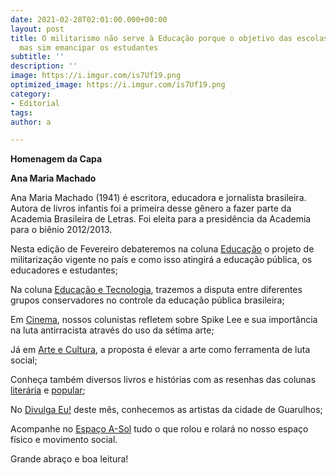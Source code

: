 ```yaml
---
date: 2021-02-28T02:01:00.000+00:00
layout: post
title: O militarismo não serve à Educação porque o objetivo das escolas não é versar,
  mas sim emancipar os estudantes
subtitle: ''
description: ''
image: https://i.imgur.com/is7Uf19.png
optimized_image: https://i.imgur.com/is7Uf19.png
category:
- Editorial
tags: 
author: a

---
```

**Homenagem da Capa**

**Ana Maria Machado**

Ana Maria Machado (1941) é escritora, educadora e jornalista brasileira. Autora de livros infantis foi a primeira desse gênero a fazer parte da Academia Brasileira de Letras. Foi eleita para a presidência da Academia para o biênio 2012/2013.

Nesta edição de Fevereiro debateremos na coluna [Educação](http://cursinhoasol.com.br/revista/fev2021-educacao/) o projeto de militarização vigente no país e como isso atingirá a educação pública, os educadores e estudantes;

Na coluna [Educação e Tecnologia](http://cursinhoasol.com.br/revista/fev2021-edtec/), trazemos a disputa entre diferentes grupos conservadores no controle da educação pública brasileira;

Em [Cinema](http://cursinhoasol.com.br/revista/fev2021-cinema/), nossos colunistas refletem sobre Spike Lee e sua importância na luta antirracista através do uso da sétima arte;

Já em [Arte e Cultura](http://cursinhoasol.com.br/revista/fev2021-arteecultura/), a proposta é elevar a arte como ferramenta de luta social;

Conheça também diversos livros e histórias com as resenhas das colunas [literária](http://cursinhoasol.com.br/revista/fev2021-resenhalit1/) e [popular](http://cursinhoasol.com.br/revista/fev2021-resenhalit2/);

No [Divulga Eu!](http://cursinhoasol.com.br/revista/fev2021-divulgaeu/) deste mês, conhecemos as artistas da cidade de Guarulhos;

Acompanhe no [Espaço A-Sol](http://cursinhoasol.com.br/revista/fev2021-espacoasol/) tudo o que rolou e rolará no nosso espaço físico e movimento social.

Grande abraço e boa leitura!
